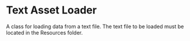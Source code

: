 # Text Asset Loader
A class for loading data from a text file. The text file to be loaded must be located in the Resources folder.
